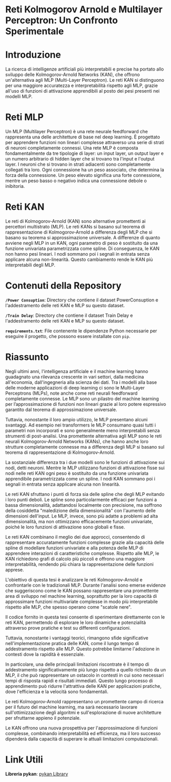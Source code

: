 # Reti Kolmogorov Arnold e Multilayer Perceptron: Un Confronto Sperimentale

# Introduzione
La ricerca di intelligenze artificiali più interpretabili e precise ha portato allo sviluppo delle Kolmogorov-Arnold Networks (KAN), che offrono un'alternativa agli MLP (Multi-Layer Perceptron). Le reti KAN si distinguono per una maggiore accuratezza e interpretabilità rispetto agli MLP, grazie all'uso di funzioni di attivazione apprendibili al posto dei pesi presenti nei modelli MLP.

# Reti MLP
Un MLP (Multilayer Perceptron) è una rete neurale feedforward che rappresenta una delle architetture di base nel deep learning. È progettato per apprendere funzioni non lineari complesse attraverso una serie di strati di neuroni completamente connessi.
Una rete MLP è composta fondamentalmente da tre tipologie di layer: un input layer, un output layer e un numero arbitrario di hidden layer che si trovano tra l'input e l'output layer. 
I neuroni che si trovano in strati adiacenti sono completamente collegati tra loro. Ogni connessione ha un peso associato, che determina la forza della connessione. Un peso elevato significa una forte connessione, mentre un peso basso o negativo indica una connessione debole o inibitoria. 

# Reti KAN
Le reti di Kolmogorov-Arnold (KAN) sono alternative promettenti ai percettori multistrato (MLP). Le reti KANs si basano sul teorema di rappresentazione di Kolmogorov-Arnold a differenza degli MLP che si basano su teorema si approssimazione universale.
A differenze di quanto avviene negli MLP in un KAN, ogni parametro di peso è sostituito da una funzione univariata  parametrizzata come spline. Di conseguenza, le KAN non hanno pesi lineari. I nodi sommano poi i segnali in entrata senza applicare alcuna non-linearità.
Questo cambiamento rende le KAN più interpretabili degli MLP.

# Contenuti della Repository
**`/Power Consuption`**: Directory che contiene il dataset PowerConsuption e l'addestramento delle reti KAN  e MLP su questo dataset.

**`/Train Delay`**: Directory che contiene il dataset Train Delay e l'addestramento delle reti KAN  e MLP su questo dataset.

**`requirements.txt`**: File contenente le dipendenze Python necessarie per eseguire il progetto, che possono essere installate con `pip`.

# Riassunto
Negli ultimi anni, l'intelligenza artificiale e il machine learning hanno guadagnato una rilevanza crescente in vari settori, dalla medicina all'economia, dall'ingegneria alla scienza dei dati. Tra i modelli alla base delle moderne applicazioni di deep learning ci sono le Multi-Layer Perceptrons (MLPs), note anche come reti neurali feedforward completamente connesse. Le MLP sono un pilastro del machine learning per l’approssimazione di funzioni non lineari grazie al loro potere espressivo garantito dal teorema di approssimazione universale.

Tuttavia, nonostante il loro ampio utilizzo, le MLP presentano alcuni svantaggi. Ad esempio nei transformers le MLP consumano quasi tutti i parametri non incorporati e sono generalmente meno interpretabili senza strumenti di post-analisi. Una promettente alternativa agli MLP sono le reti neurali Kolmogorov-Arnold Networks (KANs), che hanno anche loro strutture completamente connesse ma a differenza degli MLP si basano sul teorema di rappresentazione di Kolmogorov-Arnold.

La sostanziale differenza tra i due modelli sono le funzioni di attivazione sui nodi, detti neuroni. Mentre le MLP utilizzano funzioni di attivazione fisse sui nodi nelle reti KAN ogni peso è sostituito da una funzione univariata apprendibile parametrizzata come un spline. I nodi KAN sommano poi i segnali in entrata senza applicare alcuna non linearità. 

Le reti KAN sfruttano i punti di forza sia delle spline che degli MLP evitando i loro punti deboli. Le spline sono particolarmente efficaci per funzioni a bassa dimensionalità, adattandosi localmente con precisione, ma soffrono della cosiddetta "maledizione della dimensionalità" con l'aumento delle dimensioni dell'input. Le MLP, invece, sono più adatte a problemi ad alta dimensionalità, ma non ottimizzano efficacemente funzioni univariate, poiché le loro funzioni di attivazione sono globali e fisse.

Le reti KAN combinano il meglio dei due approcci, consentendo di rappresentare accuratamente funzioni complesse grazie alla capacità delle spline di modellare funzioni univariate e alla potenza delle MLP di apprendere interazioni di caratteristiche complesse. Rispetto alle MLP, le KAN richiedono grafi di calcolo più piccoli e offrono una maggiore interpretabilità, rendendo più chiara la rappresentazione delle funzioni apprese.

L'obiettivo di questa tesi è analizzare le reti Kolmogorov-Arnold e confrontarle con le tradizionali MLP. Durante l'analisi sono emerse evidenze che suggeriscono come le KAN possano rappresentare una promettente area di sviluppo nel machine learning, soprattutto per la loro capacità di approssimare funzioni multivariate complesse in modo più interpretabile rispetto alle MLP, che spesso operano come "scatole nere".

Il codice fornito in questa tesi consente di sperimentare direttamente con le reti KAN, permettendo di esplorare le loro dinamiche e potenzialità attraverso prove pratiche e test su differenti configurazioni. 

Tuttavia, nonostante i vantaggi teorici, rimangono sfide significative nell'implementazione pratica delle KAN, come il lungo tempo di addestramento rispetto alle MLP. Questo potrebbe limitarne l'adozione in contesti dove la rapidità è essenziale.

In particolare, una delle principali limitazioni riscontrate è il tempo di addestramento significativamente più lungo rispetto a quello richiesto da un MLP, il che può rappresentare un ostacolo in contesti in cui sono necessari tempi di risposta rapidi e risultati immediati. Questo lungo processo di apprendimento può ridurre l'attrattiva delle KAN per applicazioni pratiche, dove l'efficienza e la velocità sono fondamentali.

Le reti Kolmogorov-Arnold rappresentano un promettente campo di ricerca per il futuro del machine learning, ma sarà necessario lavorare sull'ottimizzazione degli algoritmi e sull'esplorazione di nuove architetture per sfruttarne appieno il potenziale. 

Le KAN offrono una nuova prospettiva per l'approssimazione di funzioni complesse, combinando interpretabilità ed efficienza, ma il loro successo dipenderà dalla capacità di superare le attuali limitazioni computazionali.

# Link Utili
**Libreria pykan**: [pykan Library](https://github.com/KindXiaoming/pykan)

